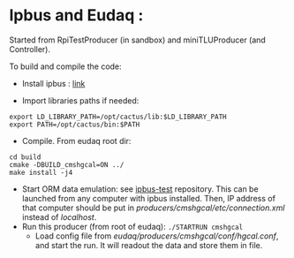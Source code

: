 # Ipbus and Eudaq : 
Started from RpiTestProducer (in sandbox) and miniTLUProducer (and Controller).

To build and compile the code:

* Install ipbus : [link](https://svnweb.cern.ch/trac/cactus/wiki/uhalQuickTutorial#HowtoInstalltheIPbusSuite)

* Import libraries paths if needed:
```
export LD_LIBRARY_PATH=/opt/cactus/lib:$LD_LIBRARY_PATH
export PATH=/opt/cactus/bin:$PATH
```

* Compile. From eudaq root dir:
```
cd build
cmake -DBUILD_cmshgcal=ON ../
make install -j4
```

* Start ORM data emulation: see [ipbus-test](https://github.com/asteencern/ipbus-test/tree/hgcal-test) repository. This can be launched from any computer with ipbus installed. Then, IP address of that computer should be put in *producers/cmshgcal/etc/connection.xml* instead of *localhost*.
* Run this producer (from root of eudaq): `./STARTRUN cmshgcal`
  * Load config file from *eudaq/producers/cmshgcal/conf/hgcal.conf*, and start the run. It will readout the data and store them in file.


